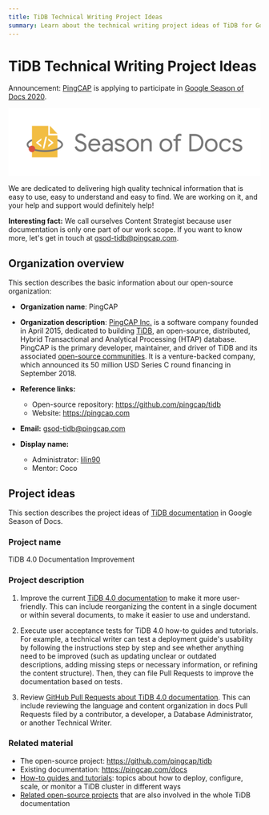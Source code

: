 ```yaml
---
title: TiDB Technical Writing Project Ideas
summary: Learn about the technical writing project ideas of TiDB for Google Season of Docs 2020.
---
```


# TiDB Technical Writing Project Ideas

Announcement: [PingCAP](https://pingcap.com) is applying to participate in [Google Season of Docs 2020](https://developers.google.com/season-of-docs).

![Google Season of Docs](/media/season-of-docs.png)

We are dedicated to delivering high quality technical information that is easy to use, easy to understand and easy to find. We are working on it, and your help and support would definitely help!

**Interesting fact:** We call ourselves Content Strategist because user documentation is only one part of our work scope. If you want to know more, let's get in touch at [gsod-tidb@pingcap.com](mailto:gsod-tidb@pingcap.com).

## Organization overview

This section describes the basic information about our open-source organization:

- **Organization name**: PingCAP

- **Organization description**: [PingCAP Inc.](https://pingcap.com/about/) is a software company founded in April 2015, dedicated to building [TiDB](https://github.com/pingcap/tidb), an open-source, distributed, Hybrid Transactional and Analytical Processing (HTAP) database. PingCAP is the primary developer, maintainer, and driver of TiDB and its associated [open-source communities](https://github.com/pingcap/community). It is a venture-backed company, which announced its 50 million USD Series C round financing in September 2018.

- **Reference links:**

    - Open-source repository: <https://github.com/pingcap/tidb>
    - Website: <https://pingcap.com>

- **Email:** [gsod-tidb@pingcap.com](mailto:gsod-tidb@pingcap.com)

- **Display name:**

    - Administrator: [lilin90](https://github.com/lilin90)
    - Mentor: Coco

## Project ideas

This section describes the project ideas of [TiDB documentation](https://pingcap.com/docs) in Google Season of Docs.

### Project name

TiDB 4.0 Documentation Improvement

### Project description

1. Improve the current [TiDB 4.0 documentation](https://pingcap.com/docs/v4.0/) to make it more user-friendly. This can include reorganizing the content in a single document or within several documents, to make it easier to use and understand.

2. Execute user acceptance tests for TiDB 4.0 how-to guides and tutorials. For example, a technical writer can test a deployment guide's usability by following the instructions step by step and see whether anything need to be improved (such as updating unclear or outdated descriptions, adding missing steps or necessary information, or refining the content structure). Then, they can file Pull Requests to improve the documentation based on tests.

3. Review [GitHub Pull Requests about TiDB 4.0 documentation](https://github.com/pingcap/docs/pulls). This can include reviewing the language and content organization in docs Pull Requests filed by a contributor, a developer, a Database Administrator, or another Technical Writer.

### Related material

- The open-source project: <https://github.com/pingcap/tidb>
- Existing documentation: <https://pingcap.com/docs>
- [How-to guides and tutorials](https://pingcap.com/docs/v4.0/how-to/deploy/orchestrated/tiup/): topics about how to deploy, configure, scale, or monitor a TiDB cluster in different ways
- [Related open-source projects](https://github.com/pingcap/community/blob/master/special-interest-groups/sig-docs/README.md) that are also involved in the whole TiDB documentation

